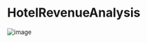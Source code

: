 # HotelRevenueAnalysis

![image](https://github.com/user-attachments/assets/2998411d-ca67-47f4-aa6f-292599294fc3)
